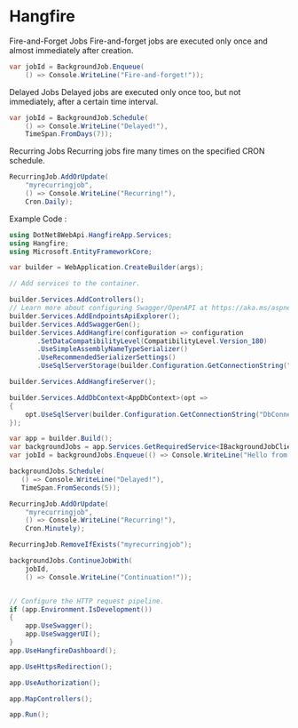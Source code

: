 # Hangfire

Fire-and-Forget Jobs
Fire-and-forget jobs are executed only once and almost immediately after creation.

```csharp
var jobId = BackgroundJob.Enqueue(
    () => Console.WriteLine("Fire-and-forget!"));
```

Delayed Jobs
Delayed jobs are executed only once too, but not immediately, after a certain time interval.

```csharp
var jobId = BackgroundJob.Schedule(
    () => Console.WriteLine("Delayed!"),
    TimeSpan.FromDays(7));
```

Recurring Jobs
Recurring jobs fire many times on the specified CRON schedule.


```csharp
RecurringJob.AddOrUpdate(
    "myrecurringjob",
    () => Console.WriteLine("Recurring!"),
    Cron.Daily);
```

Example Code : 
```csharp
using DotNet8WebApi.HangfireApp.Services;
using Hangfire;
using Microsoft.EntityFrameworkCore;

var builder = WebApplication.CreateBuilder(args);

// Add services to the container.

builder.Services.AddControllers();
// Learn more about configuring Swagger/OpenAPI at https://aka.ms/aspnetcore/swashbuckle
builder.Services.AddEndpointsApiExplorer();
builder.Services.AddSwaggerGen();
builder.Services.AddHangfire(configuration => configuration
       .SetDataCompatibilityLevel(CompatibilityLevel.Version_180)
       .UseSimpleAssemblyNameTypeSerializer()
       .UseRecommendedSerializerSettings()
       .UseSqlServerStorage(builder.Configuration.GetConnectionString("DbConnection")));

builder.Services.AddHangfireServer();

builder.Services.AddDbContext<AppDbContext>(opt =>
{
    opt.UseSqlServer(builder.Configuration.GetConnectionString("DbConnection"));
});

var app = builder.Build();
var backgroundJobs = app.Services.GetRequiredService<IBackgroundJobClient>();
var jobId = backgroundJobs.Enqueue(() => Console.WriteLine("Hello from Hangfire!"));

backgroundJobs.Schedule(
   () => Console.WriteLine("Delayed!"),
   TimeSpan.FromSeconds(5));

RecurringJob.AddOrUpdate(
    "myrecurringjob",
    () => Console.WriteLine("Recurring!"),
    Cron.Minutely);

RecurringJob.RemoveIfExists("myrecurringjob");

backgroundJobs.ContinueJobWith(
    jobId,
    () => Console.WriteLine("Continuation!"));


// Configure the HTTP request pipeline.
if (app.Environment.IsDevelopment())
{
    app.UseSwagger();
    app.UseSwaggerUI();
}
app.UseHangfireDashboard();

app.UseHttpsRedirection();

app.UseAuthorization();

app.MapControllers();

app.Run();

```
